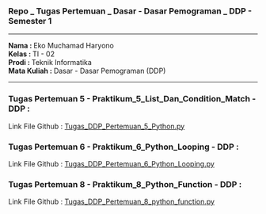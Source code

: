 ### Repo _ Tugas Pertemuan _ Dasar - Dasar Pemograman _ DDP - Semester 1
<hr />

<b>Nama : </b>Eko Muchamad Haryono <br />
<b>Kelas : </b>TI - 02 <br />
<b>Prodi : </b>Teknik Informatika <br />
<b>Mata Kuliah : </b>Dasar - Dasar Pemograman (DDP) <br />

<hr />

<h3>Tugas Pertemuan 5 - Praktikum_5_List_Dan_Condition_Match - DDP :</h3>

Link File Github : <a href="https://github.com/ekomh170/Tugas_Pertemuan_Dasar_Dasar_Pemograman/blob/ry_dev/Praktikum_5_List_Dan_Condition_Match/Tugas_DDP_Pertemuan_5_Python.py">Tugas_DDP_Pertemuan_5_Python.py</a>

<h3>Tugas Pertemuan 6 - Praktikum_6_Python_Looping - DDP :</h3>

Link File Github : <a href="https://github.com/ekomh170/Tugas_Pertemuan_Dasar_Dasar_Pemograman/blob/ry_dev/Praktikum_6_Python_Looping/Tugas_DDP_Pertemuan_6_Python_Looping.py">Tugas_DDP_Pertemuan_6_Python_Looping.py</a>

<h3>Tugas Pertemuan 8 - Praktikum_8_Python_Function - DDP :</h3>

Link File Github : <a href="https://github.com/ekomh170/Tugas_Pertemuan_Dasar_Dasar_Pemograman/tree/ry_dev/Praktikum_8_Python_Function.py">Tugas_DDP_Pertemuan_8_python_function.py</a>


